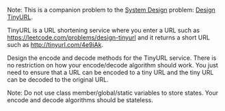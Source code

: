 Note: This is a companion problem to the [System Design](https://leetcode.com/problemset/system-design/) problem: [Design TinyURL](https://leetcode.com/problems/design-tinyurl/).

TinyURL is a URL shortening service where you enter a URL such as https://leetcode.com/problems/design-tinyurl and it returns a short URL such as http://tinyurl.com/4e9iAk.

Design the encode and decode methods for the TinyURL service. There is no restriction on how your encode/decode algorithm should work. You just need to ensure that a URL can be encoded to a tiny URL and the tiny URL can be decoded to the original URL.

Note: Do not use class member/global/static variables to store states. Your encode and decode algorithms should be stateless.
